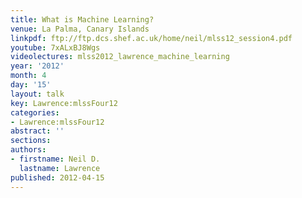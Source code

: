 ```yaml
---
title: What is Machine Learning?
venue: La Palma, Canary Islands
linkpdf: ftp://ftp.dcs.shef.ac.uk/home/neil/mlss12_session4.pdf
youtube: 7xALxBJ8Wgs
videolectures: mlss2012_lawrence_machine_learning
year: '2012'
month: 4
day: '15'
layout: talk
key: Lawrence:mlssFour12
categories:
- Lawrence:mlssFour12
abstract: ''
sections: 
authors:
- firstname: Neil D.
  lastname: Lawrence
published: 2012-04-15
---
```

